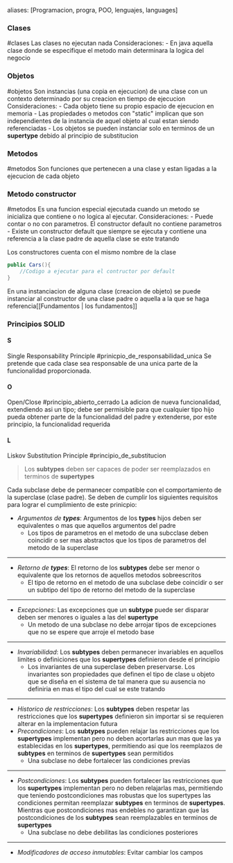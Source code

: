 aliases: [Programacion, progra, POO, lenguajes, languages]

### Clases
#clases
Las clases no ejecutan nada
	Consideraciones:
	- En java aquella clase donde se especifique el metodo main determinara la logica del negocio

### Objetos
#objetos
Son instancias (una copia en ejecucion) de una clase con un contexto determinado por su creacion en tiempo de ejecucion
	Consideraciones:
	- Cada objeto tiene su propio espacio de ejecucion en memoria
	- Las propiedades o metodos con "static" implican que son independientes de la instancia de aquel objeto al cual estan siendo referenciadas
	- Los objetos se pueden instanciar solo en terminos de un **supertype** debido al principio de substitucion

### Metodos
#metodos
Son funciones que pertenecen a una clase y estan ligadas a la ejecucion de cada objeto

### Metodo constructor
#metodos 
Es una funcion especial ejecutada cuando un metodo se inicializa que contiene o no logica al ejecutar.
	Consideraciones:
		- Puede contar o no con parametros. El constructor default no contiene parametros
		- Existe un constructor default que siempre se ejecuta y contiene una referencia a la clase padre de  aquella clase se este tratando

Los constructores cuenta con el mismo nombre de la clase
```java 
public Cars(){
	//Codigo a ejecutar para el contructor por default
}
```


En una instanciacion de alguna clase (creacion de objeto) se puede instanciar al constructor de una clase padre o aquella a la que se haga referencia[[Fundamentos | los fundamentos]]



### Principios SOLID

#### S
Single Responsability Principle
#prinicpio_de_responsabilidad_unica
Se pretende que cada clase sea responsable de una unica parte de la funcionalidad proporcionada.


#### O
Open/Close
#principio_abierto_cerrado
La adicion de nueva funcionalidad, extendiendo asi un tipo; debe ser permisible para que cualquier tipo hijo pueda obtener parte de la funcionalidad del padre y extenderse, por este principio, la funcionalidad requerida

#### L
Liskov Substitution Principle
#principio_de_substitucion 
>Los **subtypes** deben ser capaces de poder ser reemplazados en terminos de **supertypes**

Cada subclase debe de permanecer compatible con el comportamiento de la superclase (clase padre).  Se deben de cumplir los siguientes requisitos para lograr el cumplimiento de este prinicpio:

- *Argumentos de **types***: Argumentos de los **types** hijos deben ser equivalentes o mas que aquellos argumentos del padre
	- Los tipos de parametros en el metodo de una subcclase deben coincidir o ser mas abstractos que los tipos de parametros del metodo de la superclase
***************************************************************
- *Retorno de **types***: El retorno de los **subtypes** debe ser menor o equivalente que los retornos de aquellos metodos sobreescritos
	- El tipo de retorno en el metodo de una subclase debe coincidir o ser un subtipo del tipo de retorno del metodo de la superclase
***************************************************************
- *Excepciones*: Las excepciones que un **subtype** puede ser disparar deben ser menores o iguales a las del **supertype** 
	- Un metodo de una subclase no debe arrojar tipos de excepciones que no se espere que arroje el metodo base
***************************************************************
- *Invariabilidad*: Los **subtypes** deben permanecer invariables en aquellos limites o definiciones que los **supertypes** definieron desde el principio
	- Los invariantes de una superclase deben preservarse. Los invariantes son propiedades que definen el tipo de clase u objeto que se diseña en el sistema de tal manera que su ausencia no definiria en mas el tipo del cual se este tratando
***************************************************************
- *Historico de restricciones*: Los **subtypes** deben respetar las restricciones que los **supertypes** definieron sin importar si se requieren alterar en la implementacion futura
- *Precondiciones*: Los **subtypes** pueden relajar las restricciones que los **supertypes** implementan pero no deben acortarlas aun mas que las ya establecidas en los **supertypes**, permitiendo asi que los reemplazos de **subtypes** en terminos de **supertypes** sean permitidos
	- Una subclase no debe fortalecer las condiciones previas
***************************************************************
- *Postcondiciones*: Los **subtypes** pueden fortalecer las restricciones que los **supertypes** implementan pero no deben relajarlas mas, permitiendo que teniendo postcondiciones mas robustas que los supertypes las condiciones permitan reemplazar **subtypes** en terminos de **supertypes**. Mientras que postcondiciones mas endebles no garantizan que las postcondiciones de los **subtypes** sean reemplazables en terminos de **supertypes**
	- Una subclase no debe debilitas las condiciones posteriores
***************************************************************
- *Modificadores de acceso inmutables*: Evitar cambiar los campos



